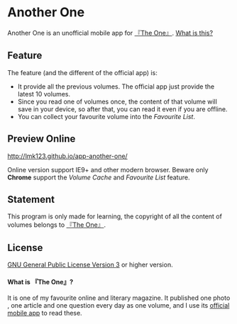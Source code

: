 # Another One
Another One is an unofficial mobile app for [『The One』](http://wufazhuce.com/one/). [What is this?](#what-is-the-one)

## Feature

The feature (and the different of the official app) is:

 + It provide all the previous volumes. The official app just provide the latest 10 volumes.
 + Since you read one of volumes once, the content of that volume will save in your device, so after that, you can read it even if you are offline.
 + You can collect your favourite volume into the _Favourite List_.

## Preview Online

http://lmk123.github.io/app-another-one/

Online version support IE9+ and other modern browser. Beware only **Chrome** support the _Volume Cache_ and _Favourite List_ feature.
 
## Statement
 This program is only made for learning, the copyright of all the content of volumes belongs to [『The One』](http://www.wufazhuce.com/one/).
 
## License
 [GNU General Public License Version 3](https://www.gnu.org/licenses/gpl.html) or higher version.

#### What is 『The One』?
It is one of my favourite online and literary magazine. It published one photo , one article and one question every day as one volume, and I use its [official mobile app](http://shouji.baidu.com/software/item?docid=7662760) to read these.
